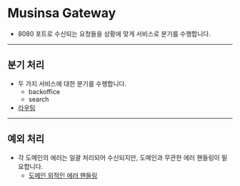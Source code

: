 # Musinsa Gateway
- 8080 포트로 수신되는 요청들을 상황에 맞게 서비스로 분기를 수행합니다.

---

## 분기 처리
- 두 가지 서비스에 대한 분기를 수행합니다.
  - backoffice
  - search
- [라우팅](src/main/java/com/devh/project/musinsa/gateway/config/GatewayConfiguration.java#L31-L36)

---

## 예외 처리
- 각 도메인의 에러는 일괄 처리되어 수신되지만, 도메인과 무관한 에러 핸들링이 필요합니다.
  - [도메인 외적인 에러 핸들링](src/main/java/com/devh/project/musinsa/gateway/handler/GlobalExceptionHandler.java#L31-L45)